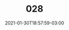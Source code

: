 ---
title: "028"
date: 2021-01-30T18:57:59-03:00
draft: false
autorias: ["Marlon Amorim Tenório"]
plataformas: ["p5•js"]
descricao: "Cada ponto vazado emite um feixe de 10 linhas.
Cada ponto inteiro recebe um feixe de 10 linhas.
10 x 10. E uma estrela no final."
autorias_url: ["https://instagram.com/codingp5"]
url: "/formas/028"
---